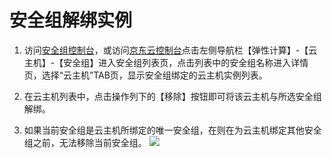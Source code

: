 # 安全组解绑实例
1. 访问[安全组控制台][1]，或访问[京东云控制台][2]点击左侧导航栏【弹性计算】-【云主机】-【安全组】进入安全组列表页，点击列表中的安全组名称进入详情页，选择“云主机”TAB页，显示安全组绑定的云主机实例列表。

2. 在云主机列表中，点击操作列下的【移除】按钮即可将该云主机与所选安全组解绑。

3. 如果当前安全组是云主机所绑定的唯一安全组，在则在为云主机绑定其他安全组之前，无法移除当前安全组。
![](../../../../../image/vm/Operation-Guide-SG-unbind1.png)


  [1]: https://cns-console.jdcloud.com/host/netSecurity/list
  [2]: https://console.jdcloud.com/
  [3]: ./images/Operation-Guide-SG-unbind1.png "Operation-Guide-SG-unbind1.png"